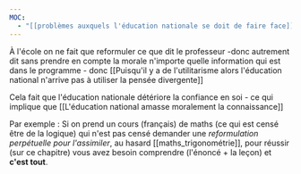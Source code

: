```yaml
---
MOC:
  - "[[problèmes auxquels l'éducation nationale se doit de faire face]]"
---
```

À l'école on ne fait que reformuler ce que dit le professeur -donc autrement dit sans prendre en compte la morale n'importe quelle information qui est dans le programme - donc [[Puisqu'il y a de l'utilitarisme alors l'éducation national n'arrive pas à utiliser la pensée divergente]]

Cela fait que l'éducation nationale détériore la confiance en soi - ce qui implique que [[L'éducation national amasse moralement la connaissance]]

Par exemple : Si on prend un cours (français) de maths (ce qui est censé être de la logique) qui n'est pas censé demander une *reformulation perpétuelle pour l'assimiler*, au hasard [[maths_trigonométrie]], pour réussir (sur ce chapitre) vous avez besoin comprendre (l'énoncé + la leçon) et **c'est tout**. 